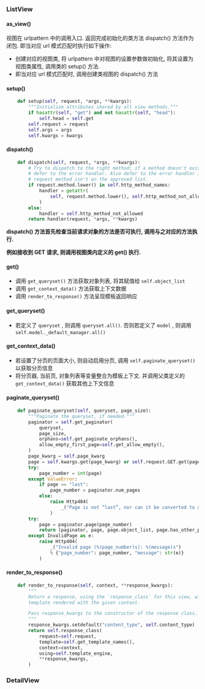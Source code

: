 ### ListView

#### as_view()

视图在 urlpattern 中的调用入口. 返回完成初始化的类方法 dispatch() 方法作为闭包. 即当对应 url 模式匹配时执行如下操作: 

- 创建对应的视图类, 将 urlpattern 中对视图的设置参数做初始化, 将其设置为视图类属性, 调用类的 setup() 方法. 
- 即当对应 url 模式匹配时, 调用创建类视图的 dispatch() 方法 

#### setup()

```python
    def setup(self, request, *args, **kwargs):
        """Initialize attributes shared by all view methods."""
        if hasattr(self, "get") and not hasattr(self, "head"):
            self.head = self.get
        self.request = request
        self.args = args
        self.kwargs = kwargs
```

#### dispatch()

```python
    def dispatch(self, request, *args, **kwargs):
        # Try to dispatch to the right method; if a method doesn't exist,
        # defer to the error handler. Also defer to the error handler if the
        # request method isn't on the approved list.
        if request.method.lower() in self.http_method_names:
            handler = getattr(
                self, request.method.lower(), self.http_method_not_allowed
            )
        else:
            handler = self.http_method_not_allowed
        return handler(request, *args, **kwargs)
```

**dispatch() 方法首先检查当前请求对象的方法是否可执行, 调用与之对应的方法执行.** 

**例如接收到 GET 请求, 则调用视图类内定义的 get() 执行.** 

#### get()

- 调用 `get_queryset()` 方法获取对象列表, 将其赋值给 `self.object_list`
- 调用 `get_context_data()` 方法获取上下文数据
- 调用 `render_to_response()` 方法呈现模板返回响应

#### get_queryset()

- 若定义了 `queryset` , 则调用 `queryset.all()`. 否则若定义了 `model` , 则调用 `self.model._default_manager.all()` 

#### get_context_data()

- 若设置了分页的页面大小, 则自动启用分页, 调用 `self.paginate_queryset()` 以获取分页信息
- 将分页器, 当前页, 对象列表等变量整合为模板上下文.  并调用父类定义的 `get_context_data()` 获取其他上下文信息

#### paginate_queryset()

```python
    def paginate_queryset(self, queryset, page_size):
        """Paginate the queryset, if needed."""
        paginator = self.get_paginator(
            queryset,
            page_size,
            orphans=self.get_paginate_orphans(),
            allow_empty_first_page=self.get_allow_empty(),
        )
        page_kwarg = self.page_kwarg
        page = self.kwargs.get(page_kwarg) or self.request.GET.get(page_kwarg) or 1
        try:
            page_number = int(page)
        except ValueError:
            if page == "last":
                page_number = paginator.num_pages
            else:
                raise Http404(
                    _("Page is not “last”, nor can it be converted to an int.")
                )
        try:
            page = paginator.page(page_number)
            return (paginator, page, page.object_list, page.has_other_pages())
        except InvalidPage as e:
            raise Http404(
                _("Invalid page (%(page_number)s): %(message)s")
                % {"page_number": page_number, "message": str(e)}
            )
```

#### render_to_response()

```python
    def render_to_response(self, context, **response_kwargs):
        """
        Return a response, using the `response_class` for this view, with a
        template rendered with the given context.

        Pass response_kwargs to the constructor of the response class.
        """
        response_kwargs.setdefault("content_type", self.content_type)
        return self.response_class(
            request=self.request,
            template=self.get_template_names(),
            context=context,
            using=self.template_engine,
            **response_kwargs,
        )
```

### DetailView

